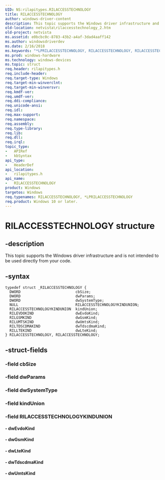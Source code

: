 ```yaml
---
UID: NS:rilapitypes.RILACCESSTECHNOLOGY
title: RILACCESSTECHNOLOGY
author: windows-driver-content
description: This topic supports the Windows driver infrastructure and is not intended to be used directly from your code.
old-location: netvista\rilaccesstechnology_2.htm
old-project: netvista
ms.assetid: e0bcbc0c-8783-43b2-a4af-3dad4aaff142
ms.author: windowsdriverdev
ms.date: 2/16/2018
ms.keywords: "*LPRILACCESSTECHNOLOGY, RILACCESSTECHNOLOGY, RILACCESSTECHNOLOGY structure [Network Drivers Starting with Windows Vista], netvista.rilaccesstechnology_2, rilapitypes/RILACCESSTECHNOLOGY"
ms.prod: windows-hardware
ms.technology: windows-devices
ms.topic: struct
req.header: rilapitypes.h
req.include-header: 
req.target-type: Windows
req.target-min-winverclnt: 
req.target-min-winversvr: 
req.kmdf-ver: 
req.umdf-ver: 
req.ddi-compliance: 
req.unicode-ansi: 
req.idl: 
req.max-support: 
req.namespace: 
req.assembly: 
req.type-library: 
req.lib: 
req.dll: 
req.irql: 
topic_type:
-	APIRef
-	kbSyntax
api_type:
-	HeaderDef
api_location:
-	rilapitypes.h
api_name:
-	RILACCESSTECHNOLOGY
product: Windows
targetos: Windows
req.typenames: RILACCESSTECHNOLOGY, *LPRILACCESSTECHNOLOGY
req.product: Windows 10 or later.
---
```


# RILACCESSTECHNOLOGY structure


## -description


This topic supports the Windows driver infrastructure and is not intended to be used directly from your code. 


## -syntax


````
typedef struct _RILACCESSTECHNOLOGY {
  DWORD                         cbSize;
  DWORD                         dwParams;
  DWORD                         dwSystemType;
  NULL                          RILACCESSTECHNOLOGYKINDUNION;
  RILACCESSTECHNOLOGYKINDUNION  kindUnion;
  RILEVDOKIND                   dwEvdoKind;
  RILGSMKIND                    dwGsmKind;
  RILUMTSKIND                   dwUmtsKind;
  RILTDSCDMAKIND                dwTdscdmaKind;
  RILLTEKIND                    dwLteKind;
} RILACCESSTECHNOLOGY, RILACCESSTECHNOLOGY;
````


## -struct-fields




### -field cbSize


### -field dwParams


### -field dwSystemType


### -field kindUnion


### -field RILACCESSTECHNOLOGYKINDUNION


#### - dwEvdoKind


#### - dwGsmKind


#### - dwLteKind


#### - dwTdscdmaKind


#### - dwUmtsKind

